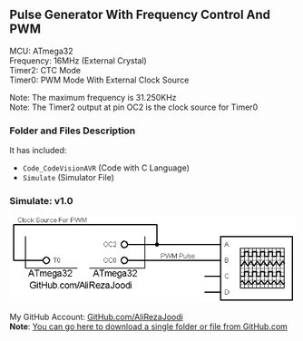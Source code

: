 ##  Pulse Generator With Frequency Control And PWM

MCU:       	ATmega32  
Frequency:  	16MHz (External Crystal)  
Timer2: 	CTC Mode  
Timer0:		PWM Mode With External Clock Source  

Note: The maximum frequency is 31.250KHz  
Note: The Timer2 output at pin OC2 is the clock source for Timer0  

### Folder and Files Description
It has included:
- `Code_CodeVisionAVR` (Code with C Language)
- `Simulate` (Simulator File)

### Simulate: v1.0
![](Simulate/v1.0.png)

My GitHub Account: [GitHub.com/AliRezaJoodi](https://github.com/AliRezaJoodi)  
**Note**: [You can go here to download a single folder or file from GitHub.com](https://minhaskamal.github.io/DownGit/#/home)
